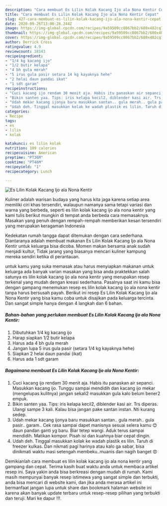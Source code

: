 ```yaml
---
description: "Cara membuat Es Lilin Kolak Kacang Ijo ala Nona Kentir Cepat"
title: "Cara membuat Es Lilin Kolak Kacang Ijo ala Nona Kentir Cepat"
slug: 427-cara-membuat-es-lilin-kolak-kacang-ijo-ala-nona-kentir-cepat
date: 2020-09-26T13:00:28.244Z
image: https://img-global.cpcdn.com/recipes/9a59509cc8067bb2/680x482cq70/es-lilin-kolak-kacang-ijo-ala-nona-kentir-foto-resep-utama.jpg
thumbnail: https://img-global.cpcdn.com/recipes/9a59509cc8067bb2/680x482cq70/es-lilin-kolak-kacang-ijo-ala-nona-kentir-foto-resep-utama.jpg
cover: https://img-global.cpcdn.com/recipes/9a59509cc8067bb2/680x482cq70/es-lilin-kolak-kacang-ijo-ala-nona-kentir-foto-resep-utama.jpg
author: Derrick Cross
ratingvalue: 4.9
reviewcount: 18143
recipeingredient:
- "1/4 kg kacang ijo"
- "1/2 butir kelapa"
- "4 bh gula merah"
- "5 irus gula pasir setara 14 kg kayaknya hehe"
- "2 helai daun pandai ikat"
- "1 sdt garam"
recipeinstructions:
- "Cuci kacang ijo rendam 30 menit aja. Habis itu panaskan air sepanci. Masukkan kacang ijo. Tunggu sampai mendidih dan kacang ijo mekar (mengelupas kulitnya) jangan sekali2 masukkan gula kalo belum bener2 empuk."
- "Bikin santen yaa. Tips: iris kelapa kecil2, diblender kasi air. Trs diperas. Ulangi sampe 3 kali. Kalau bisa jangan pake santan instan. Nti kurang sedep."
- "Udah mekar kacang ijonya baru masukkan santan.. gula merah.. gula pasir.. garam.. Cek rasa sampai dapet manisnya sesuai selera kamu 😊 daun pandan ganti yg baru. Biar tetep wangi. Aduk terus sampai mendidih. Matikan kompor. Pisah isi dan kuahnya biar cepat dingin."
- "Udah deh. Tinggal masukkan kolak ke wadah plastik es lilin. Taruh di freezer kulkas. Dan nikmati pagi harinya atau kalo ga sabar, bisa dinikmati waktu masi setengah membeku..muanis dan nagih banget 😍"
categories:
- Recipe
tags:
- es
- lilin
- kolak

katakunci: es lilin kolak 
nutrition: 109 calories
recipecuisine: American
preptime: "PT36M"
cooktime: "PT46M"
recipeyield: "1"
recipecategory: Lunch

---
```



![Es Lilin Kolak Kacang Ijo ala Nona Kentir](https://img-global.cpcdn.com/recipes/9a59509cc8067bb2/680x482cq70/es-lilin-kolak-kacang-ijo-ala-nona-kentir-foto-resep-utama.jpg)

Kuliner adalah warisan budaya yang harus kita jaga karena setiap area memiliki ciri khas tersendiri, walaupun namanya sama tetapi variasi dan warna yang berbeda, seperti es lilin kolak kacang ijo ala nona kentir yang kami tulis berikut mungkin di tempat anda berbeda cara memasaknya. Masakan yang penuh dengan rempah-rempah memberikan kesan tersendiri yang merupakan keragaman Indonesia

Kedekatan rumah tangga dapat ditemukan dengan cara sederhana. Diantaranya adalah membuat makanan Es Lilin Kolak Kacang Ijo ala Nona Kentir untuk keluarga bisa dicoba. Momen makan bersama anak sudah menjadi kultur, Tidak jarang yang biasanya mencari kuliner kampung mereka sendiri ketika di perantauan.



untuk kamu yang suka memasak atau harus menyiapkan makanan untuk keluarga ada banyak varian masakan yang bisa anda praktekkan salah satunya es lilin kolak kacang ijo ala nona kentir yang merupakan resep terkenal yang mudah dengan kreasi sederhana. Pasalnya saat ini kamu bisa dengan gampang menemukan resep es lilin kolak kacang ijo ala nona kentir tanpa harus bersusah payah.
Berikut ini resep Es Lilin Kolak Kacang Ijo ala Nona Kentir yang bisa kamu coba untuk disajikan pada keluarga tercinta. Dan sangat simple hanya dengan 4 langkah dan 6 bahan.


<!--inarticleads1-->

##### Bahan-bahan yang perlukan membuat Es Lilin Kolak Kacang Ijo ala Nona Kentir:

1. Dibutuhkan 1/4 kg kacang ijo
1. Harap siapkan 1/2 butir kelapa
1. Harus ada 4 bh gula merah
1. Jangan lupa 5 irus gula pasir (setara 1/4 kg kayaknya hehe)
1. Siapkan 2 helai daun pandai (ikat)
1. Harus ada 1 sdt garam




<!--inarticleads2-->

##### Bagaimana membuat  Es Lilin Kolak Kacang Ijo ala Nona Kentir:

1. Cuci kacang ijo rendam 30 menit aja. Habis itu panaskan air sepanci. Masukkan kacang ijo. Tunggu sampai mendidih dan kacang ijo mekar (mengelupas kulitnya) jangan sekali2 masukkan gula kalo belum bener2 empuk.
1. Bikin santen yaa. Tips: iris kelapa kecil2, diblender kasi air. Trs diperas. Ulangi sampe 3 kali. Kalau bisa jangan pake santan instan. Nti kurang sedep.
1. Udah mekar kacang ijonya baru masukkan santan.. gula merah.. gula pasir.. garam.. Cek rasa sampai dapet manisnya sesuai selera kamu 😊 daun pandan ganti yg baru. Biar tetep wangi. Aduk terus sampai mendidih. Matikan kompor. Pisah isi dan kuahnya biar cepat dingin.
1. Udah deh. Tinggal masukkan kolak ke wadah plastik es lilin. Taruh di freezer kulkas. Dan nikmati pagi harinya atau kalo ga sabar, bisa dinikmati waktu masi setengah membeku..muanis dan nagih banget 😍




Demikianlah cara membuat es lilin kolak kacang ijo ala nona kentir yang gampang dan cepat. Terima kasih buat waktu anda untuk membaca artikel resep ini. Saya yakin anda bisa berkreasi dengan mudah di rumah. Kami masih mempunyai banyak resep istimewa yang sangat simple dan terbukti, anda bisa mencari di website kami, dan jika anda merasa artikel ini bermanfaat jangan lupa untuk share dan bookmark halaman website ini karena akan banyak update terbaru untuk resep-resep pilihan yang terbukti dan teruji. Mari ke dapur !!!. 
